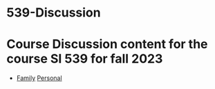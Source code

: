 # 539-Discussion
<h1>
  Course Discussion content for the course SI 539 for fall 2023
</h1>
<ul>
  <li>
    <a href="">Family</a>
    <a href="https://haashim-mirza.github.io/539-Discussion/)https://haashim-mirza.github.io/539-Discussion/personal.html">Personal</a>
  </li>
</ul>
